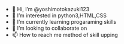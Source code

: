 - 👋 Hi, I’m @yoshimotokazuki123
- 👀 I’m interested in python3,HTML,CSS
- 🌱 I’m currently learning progaraming skills
- 💞️ I’m looking to collaborate on 
- 📫 How to reach me method of skill upping

<!---
yoshimotokazuki123/yoshimotokazuki123 is a ✨ special ✨ repository because its `README.md` (this file) appears on your GitHub profile.
You can click the Preview link to take a look at your changes.
--->
